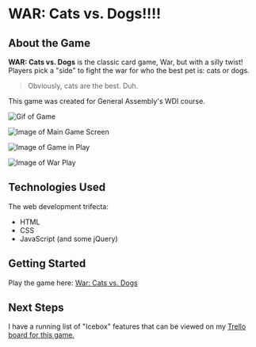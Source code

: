 # WAR: Cats vs. Dogs!!!!

## About the Game

**WAR: Cats vs. Dogs** is the classic card game, War, but with a silly twist! Players pick a "side" to fight the war for who the best pet is: cats or dogs.

> Obviously, cats are the best. Duh.

This game was created for General Assembly's WDI course. 

![Gif of Game](https://media.giphy.com/media/l1J9MfDFy2CA2ILv2/giphy.gif)

![Image of Main Game Screen](https://i.imgur.com/mW5Gp3F.png)

![Image of Game in Play](https://i.imgur.com/PrZj72W.png)

![Image of War Play](https://i.imgur.com/AOIhsdz.png)

## Technologies Used

The web development trifecta: 

- HTML
- CSS
- JavaScript (and some jQuery)

## Getting Started

Play the game here: [War: Cats vs. Dogs](https://bdacoscos.github.io/war-game/)

## Next Steps

I have a running list of "Icebox" features that can be viewed on my [Trello board for this game.](https://trello.com/b/cUwwg4dE)